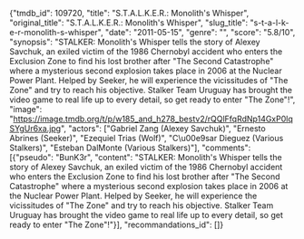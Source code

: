 {"tmdb_id": 109720, "title": "S.T.A.L.K.E.R.: Monolith's Whisper", "original_title": "S.T.A.L.K.E.R.: Monolith's Whisper", "slug_title": "s-t-a-l-k-e-r-monolith-s-whisper", "date": "2011-05-15", "genre": "", "score": "5.8/10", "synopsis": "STALKER: Monolith's Whisper tells the story of Alexey Savchuk, an exiled victim of the 1986 Chernobyl accident who enters the Exclusion Zone to find his lost brother after \"The Second Catastrophe\" where a mysterious second explosion takes place in 2006 at the Nuclear Power Plant. Helped by Seeker, he will experience the vicissitudes of \"The Zone\" and try to reach his objective. Stalker Team Uruguay has brought the video game to real life up to every detail, so get ready to enter \"The Zone\"!", "image": "https://image.tmdb.org/t/p/w185_and_h278_bestv2/rQQlFfqRdNp14GxP0lqSYgUr6xa.jpg", "actors": ["Gabriel Zang (Alexey Savchuk)", "Ernesto Abrines (Seeker)", "Ezequiel Trias (Wolf)", "C\u00e9sar Dieguez (Various Stalkers)", "Esteban DalMonte (Various Stalkers)"], "comments": [{"pseudo": "BunK3r", "content": "STALKER: Monolith's Whisper tells the story of Alexey Savchuk, an exiled victim of the 1986 Chernobyl accident who enters the Exclusion Zone to find his lost brother after \"The Second Catastrophe\" where a mysterious second explosion takes place in 2006 at the Nuclear Power Plant. Helped by Seeker, he will experience the vicissitudes of \"The Zone\" and try to reach his objective. Stalker Team Uruguay has brought the video game to real life up to every detail, so get ready to enter \"The Zone\"!"}], "recommandations_id": []}